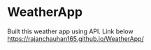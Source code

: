# WeatherApp 
Built this weather app using API. Link below
https://rajanchauhan165.github.io/WeatherApp/
